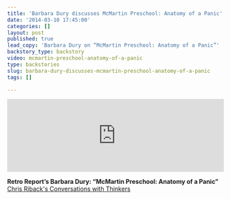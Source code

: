 ```yaml
---
title: 'Barbara Dury discusses McMartin Preschool: Anatomy of a Panic'
date: '2014-03-10 17:45:00'
categories: []
layout: post
published: true
lead_copy: 'Barbara Dury on “McMartin Preschool: Anatomy of a Panic”'
backstory_type: backstory
video: mcmartin-preschool-anatomy-of-a-panic
type: backstories
slug: barbara-dury-discusses-mcmartin-preschool-anatomy-of-a-panic
tags: []

---
```

<iframe width="100%" height="170" scrolling="no" frameborder="no" src="https://w.soundcloud.com/player/?visual=true&amp;url=http%3A%2F%2Fapi.soundcloud.com%2Ftracks%2F139904434&amp;show_artwork=true"></iframe>

**Retro Report’s Barbara Dury: “McMartin Preschool: Anatomy of a Panic”**
[Chris Riback's Conversations with Thinkers](http://chrisriback.com/2014/03/16/retro-reports-barbara-dury-mcmartin-preschool-anatomy-of-a-panic/)

